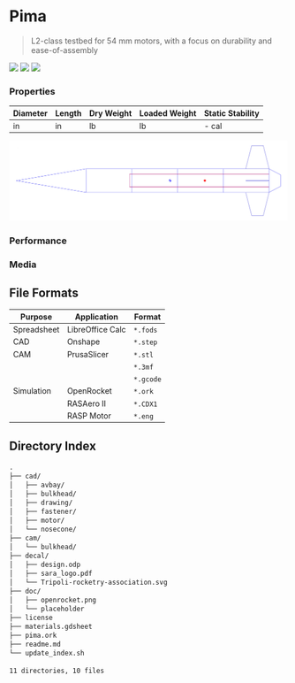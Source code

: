 # Pima

> L2-class testbed for 54 mm motors, with a focus on durability and ease-of-assembly

![](https://img.shields.io/badge/CAD-Onshape-lightgrey.svg)
![](https://img.shields.io/github/license/rdoddanavar/hpr-model.svg)
![](https://img.shields.io/github/repo-size/rdoddanavar/hpr-model.svg)

### Properties

| Diameter | Length | Dry Weight | Loaded Weight | Static Stability |
|----------|--------|------------|---------------|------------------|
| in       | in     | lb         | lb            | - cal            |

![alt text](doc/openrocket.png "OpenRocket")

### Performance

### Media

## File Formats

| Purpose     | Application      | Format    |
|-------------|------------------|-----------|
| Spreadsheet | LibreOffice Calc | `*.fods`  |
| CAD         | Onshape          | `*.step`  |
| CAM         | PrusaSlicer      | `*.stl`   |
|             |                  | `*.3mf`   |
|             |                  | `*.gcode` |
| Simulation  | OpenRocket       | `*.ork`   |
|             | RASAero II       | `*.CDX1`  |
|             | RASP Motor       | `*.eng`   |

## Directory Index

```
.
├── cad/
│   ├── avbay/
│   ├── bulkhead/
│   ├── drawing/
│   ├── fastener/
│   ├── motor/
│   └── nosecone/
├── cam/
│   └── bulkhead/
├── decal/
│   ├── design.odp
│   ├── sara_logo.pdf
│   └── Tripoli-rocketry-association.svg
├── doc/
│   ├── openrocket.png
│   └── placeholder
├── license
├── materials.gdsheet
├── pima.ork
├── readme.md
└── update_index.sh

11 directories, 10 files
```
